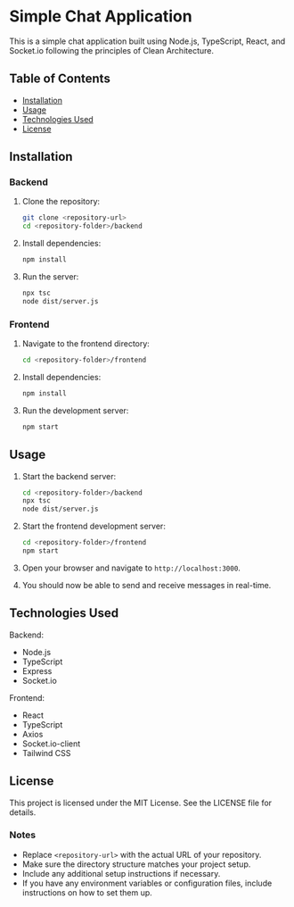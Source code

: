 # Simple Chat Application

This is a simple chat application built using Node.js, TypeScript, React, and Socket.io following the principles of Clean Architecture.

## Table of Contents

- [Installation](#installation)
- [Usage](#usage)
- [Technologies Used](#technologies-used)
- [License](#license)


## Installation

### Backend

1. Clone the repository:
    ```bash
    git clone <repository-url>
    cd <repository-folder>/backend
    ```

2. Install dependencies:
    ```bash
    npm install
    ```

3. Run the server:
    ```bash
    npx tsc
    node dist/server.js
    ```

### Frontend

1. Navigate to the frontend directory:
    ```bash
    cd <repository-folder>/frontend
    ```

2. Install dependencies:
    ```bash
    npm install
    ```

3. Run the development server:
    ```bash
    npm start
    ```

## Usage

1. Start the backend server:
    ```bash
    cd <repository-folder>/backend
    npx tsc
    node dist/server.js
    ```

2. Start the frontend development server:
    ```bash
    cd <repository-folder>/frontend
    npm start
    ```

3. Open your browser and navigate to `http://localhost:3000`.

4. You should now be able to send and receive messages in real-time.


## Technologies Used

Backend:

- Node.js
- TypeScript
- Express
- Socket.io

Frontend:

- React
- TypeScript
- Axios
- Socket.io-client
- Tailwind CSS


## License

This project is licensed under the MIT License. See the LICENSE file for details.


### Notes

- Replace `<repository-url>` with the actual URL of your repository.
- Make sure the directory structure matches your project setup.
- Include any additional setup instructions if necessary.
- If you have any environment variables or configuration files, include instructions on how to set them up.
